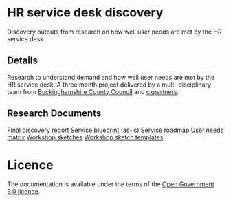 # HR service desk discovery
Discovery outputs from research on how well user needs are met by the HR service desk

## Details
Research to understand demand and how well user needs are met by the HR service desk. A three month project delivered by a multi-disciplinary team from [Buckinghamshire County Council](https://www.buckscc.gov.uk/) and [cxpartners](https://www.cxpartners.co.uk/).

## Research Documents
[Final discovery report](https://github.com/Buckinghamshire-Digital-Service/HR-service-desk-discovery/raw/master/HR%20Service%20Desk%20%E2%80%93%C2%A0Discovery%20Report%20by%20cxpartners.pdf)
[Service blueprint (as-is)](https://github.com/Buckinghamshire-Digital-Service/HR-service-desk-discovery/raw/master/HR%20Service%20Desk%20%E2%80%93%20Research%20Outputs%20-%20As-Is%20Service%20Blueprint.pdf)
[Service roadmap](https://github.com/Buckinghamshire-Digital-Service/HR-service-desk-discovery/raw/master/HR%20Service%20Desk%20%E2%80%93%20Research%20Outputs%20-%20Service%20Roadmap.pdf)
[User needs matrix](https://github.com/Buckinghamshire-Digital-Service/HR-service-desk-discovery/raw/master/HR%20Service%20Desk%20%E2%80%93%20Research%20Outputs%20-%20User%20Needs%20Matrix.pdf)
[Workshop sketches](https://github.com/Buckinghamshire-Digital-Service/HR-service-desk-discovery/raw/master/Sketches%20from%2020%20February%20Workshop.pdf)
[Workshop sketch templates](https://github.com/Buckinghamshire-Digital-Service/HR-service-desk-discovery/raw/master/Project%20Sketch%20Template.png)

# Licence
The documentation is available under the terms of the [Open Government 3.0 licence](http://www.nationalarchives.gov.uk/doc/open-government-licence/version/3/).
